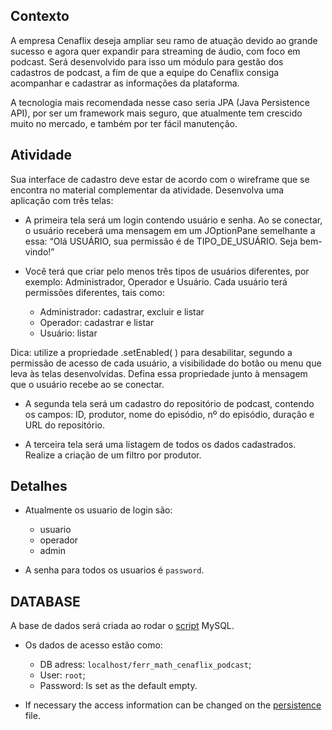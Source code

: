 ## Contexto
A empresa Cenaflix deseja ampliar seu ramo de atuação devido ao grande sucesso e agora quer expandir para streaming de áudio, com foco em podcast. Será desenvolvido para isso um módulo para gestão dos cadastros de podcast, a fim de que a equipe do Cenaflix consiga acompanhar e cadastrar as informações da plataforma. 

A tecnologia mais recomendada nesse caso seria JPA (Java Persistence API), por ser um framework mais seguro, que atualmente tem crescido muito no mercado, e também por ter fácil manutenção.
 
## Atividade
Sua interface de cadastro deve estar de acordo com o wireframe que se encontra no material complementar da atividade.
Desenvolva uma aplicação com três telas:
    
* A primeira tela será um login contendo usuário e senha. Ao se conectar, o usuário receberá uma mensagem em um JOptionPane semelhante a essa:
“Olá USUÁRIO, sua permissão é de TIPO_DE_USUÁRIO. Seja bem-vindo!”

* Você terá que criar pelo menos três tipos de usuários diferentes, por exemplo: Administrador, Operador e Usuário. Cada usuário terá permissões diferentes, tais como:

    * Administrador: cadastrar, excluir e listar
    * Operador: cadastrar e listar
    * Usuário: listar

Dica: utilize a propriedade .setEnabled( ) para desabilitar, segundo a permissão de acesso de cada usuário, a visibilidade do botão ou menu que leva às telas desenvolvidas. Defina essa propriedade junto à mensagem que o usuário recebe ao se conectar.

* A segunda tela será um cadastro do repositório de podcast, contendo os campos: ID, produtor, nome do episódio, nº do episódio, duração e URL do repositório.

* A terceira tela será uma listagem de todos os dados cadastrados.
Realize a criação de um filtro por produtor.

## Detalhes

* Atualmente os usuario de login são:
    * usuario
    * operador
    * admin

* A senha para todos os usuarios é `password`.

## DATABASE

A base de dados será criada ao rodar o [script](https://github.com/FerrMath/cenaflix_podcast/blob/master/ferr_math_cenaflix_podcast.sql) MySQL.

* Os dados de acesso estão como:
    * DB adress: `localhost/ferr_math_cenaflix_podcast`;
    * User: `root`;
    * Password: Is set as the default empty.

* If necessary the access information can be changed on the [persistence](https://github.com/FerrMath/cenaflix_podcast/blob/master/src/main/resources/META-INF/persistence.xml) file.